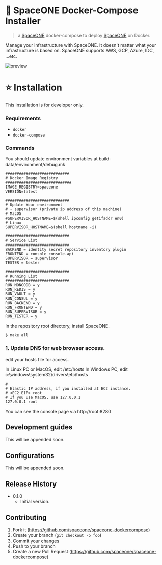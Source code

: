 # 🚀 SpaceONE Docker-Compose Installer

> a [SpaceONE](https://github.com/spaceone-dev) docker-compose to deploy [SpaceONE](https://github.com/spaceone-dev) on Docker. 

Manage your infrastructure with SpaceONE. It doesn't matter what your infrastructure is based on. SpaceONE supports AWS, GCP, Azure, IDC, ...etc.

![preview](https://helm.stargate.spaceone.dev/media/preview.png)

# ⭐️ Installation

This installation is for developer only.

### Requirements

* `docker`
* `docker-compose` 

### Commands

You should update environment variables at build-data/environment/debug.mk

```
############################
# Docker Image Registry
#############################
IMAGE_REGISTRY=spaceone
VERSION=latest

############################
# Update Your environment
# - supervisor (private ip address of this machine)
# MacOS
#SUPERVISOR_HOSTNAME=$(shell ipconfig getifaddr en0)
# Linux
SUPERVISOR_HOSTNAME=$(shell hostname -i)

############################
# Service List
############################
BACKEND = identity secret repository inventory plugin
FRONTEND = console console-api
SUPERVISOR = supervisor
TESTER = tester

############################
# Running List
############################
RUN_MONGODB = y
RUN_REDIS = y
RUN_VAULT = y
RUN_CONSUL = y
RUN_BACKEND = y
RUN_FRONTEND = y
RUN_SUPERVISOR = y
RUN_TESTER = y
```

In the repository root directory, install SpaceONE.

```bash
$ make all
```


### 1. Update DNS for web browser access.

edit your hosts file for access.

In Linux PC or MacOS, edit /etc/hosts
In Windows PC, edit c:\windows\system32\drivers\etc\hosts

```
#
# Elastic IP address, if you installed at EC2 instance.
# <EC2 EIP> root
# If you use MacOS, use 127.0.0.1
127.0.0.1 root
```

You can see the console page via http://root:8280

## Development guides

This will be appended soon.

## Configurations

This will be appended soon.

## Release History

- 0.1.0
  - Initial version.

## Contributing

1. Fork it (https://github.com/spaceone/spaceone-dockercompose)
2. Create your branch (`git checkout -b foo`)
3. Commit your changes
4. Push to your branch
5. Create a new Pull Request (https://github.com/spaceone/spaceone-dockercompose)
